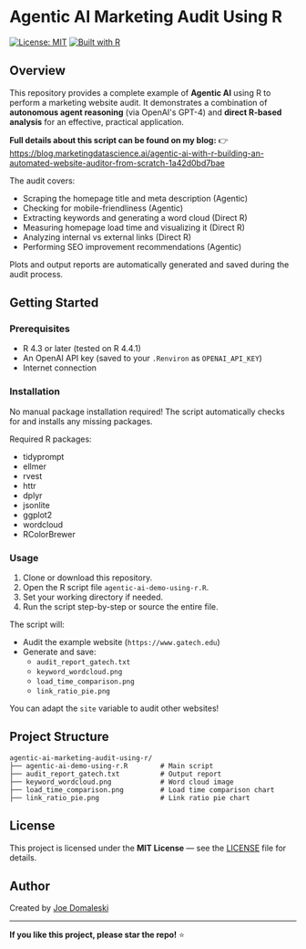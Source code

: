 # Agentic AI Marketing Audit Using R

[![License: MIT](https://img.shields.io/badge/License-MIT-yellow.svg)](https://opensource.org/licenses/MIT)
[![Built with R](https://img.shields.io/badge/Built%20with-R-276DC3?logo=R)](https://www.r-project.org/)

## Overview

This repository provides a complete example of **Agentic AI** using R to perform a marketing website audit.
It demonstrates a combination of **autonomous agent reasoning** (via OpenAI's GPT-4) and **direct R-based analysis** for an effective, practical application.

**Full details about this script can be found on my blog:**
👉 https://blog.marketingdatascience.ai/agentic-ai-with-r-building-an-automated-website-auditor-from-scratch-1a42d0bd7bae

The audit covers:
- Scraping the homepage title and meta description (Agentic)
- Checking for mobile-friendliness (Agentic)
- Extracting keywords and generating a word cloud (Direct R)
- Measuring homepage load time and visualizing it (Direct R)
- Analyzing internal vs external links (Direct R)
- Performing SEO improvement recommendations (Agentic)

Plots and output reports are automatically generated and saved during the audit process.

## Getting Started

### Prerequisites
- R 4.3 or later (tested on R 4.4.1)
- An OpenAI API key (saved to your `.Renviron` as `OPENAI_API_KEY`)
- Internet connection

### Installation
No manual package installation required! 
The script automatically checks for and installs any missing packages.

Required R packages:
- tidyprompt
- ellmer
- rvest
- httr
- dplyr
- jsonlite
- ggplot2
- wordcloud
- RColorBrewer

### Usage
1. Clone or download this repository.
2. Open the R script file `agentic-ai-demo-using-r.R`.
3. Set your working directory if needed.
4. Run the script step-by-step or source the entire file.

The script will:
- Audit the example website (`https://www.gatech.edu`)
- Generate and save:
  - `audit_report_gatech.txt`
  - `keyword_wordcloud.png`
  - `load_time_comparison.png`
  - `link_ratio_pie.png`

You can adapt the `site` variable to audit other websites!

## Project Structure
```plaintext
agentic-ai-marketing-audit-using-r/
├── agentic-ai-demo-using-r.R        # Main script
├── audit_report_gatech.txt          # Output report
├── keyword_wordcloud.png            # Word cloud image
├── load_time_comparison.png         # Load time comparison chart
├── link_ratio_pie.png               # Link ratio pie chart
```

## License
This project is licensed under the **MIT License** — see the [LICENSE](https://opensource.org/licenses/MIT) file for details.

## Author
Created by [Joe Domaleski](https://blog.marketingdatascience.ai)

---

**If you like this project, please star the repo!** ⭐

